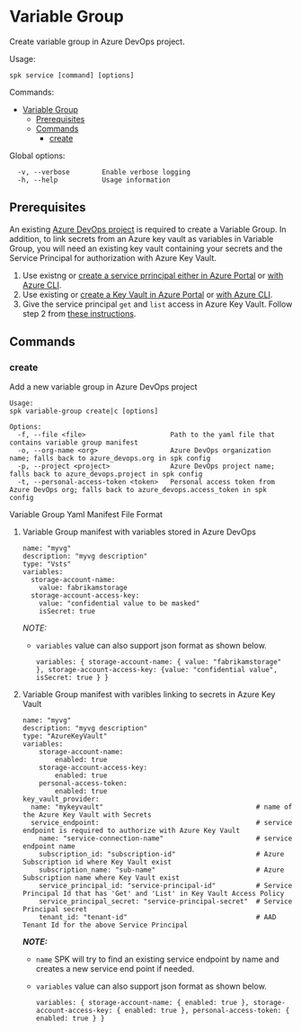 # Variable Group

Create variable group in Azure DevOps project.

Usage:

```
spk service [command] [options]
```

Commands:

- [Variable Group](#variable-group)
  - [Prerequisites](#prerequisites)
  - [Commands](#commands)
    - [create](#create)

Global options:

```
  -v, --verbose        Enable verbose logging
  -h, --help           Usage information
```

## Prerequisites

An existing
[Azure DevOps project](https://azure.microsoft.com/en-us/services/devops/) is
required to create a Variable Group. In addition, to link secrets from an Azure
key vault as variables in Variable Group, you will need an existing key vault
containing your secrets and the Service Principal for authorization with Azure
Key Vault.

1. Use existng or
   [create a service prrincipal either in Azure Portal](https://docs.microsoft.com/en-us/azure/active-directory/develop/howto-create-service-principal-portal)
   or
   [with Azure CLI](https://docs.microsoft.com/en-us/cli/azure/create-an-azure-service-principal-azure-cli?view=azure-cli-latest).
2. Use existing or
   [create a Key Vault in Azure Portal](https://docs.microsoft.com/en-us/azure/key-vault/quick-create-portal)
   or
   [with Azure CLI](https://docs.microsoft.com/en-us/azure/key-vault/quick-create-cli).
3. Give the service principal `get` and `list` access in Azure Key Vault. Follow
   step 2 from
   [these instructions](https://docs.microsoft.com/en-us/azure/devops/pipelines/library/variable-groups?view=azure-devops&tabs=yaml#link-secrets-from-an-azure-key-vault).

## Commands

### create

Add a new variable group in Azure DevOps project

```
Usage:
spk variable-group create|c [options]

Options:
  -f, --file <file>                     Path to the yaml file that contains variable group manifest
  -o, --org-name <org>                  Azure DevOps organization name; falls back to azure_devops.org in spk config
  -p, --project <project>               Azure DevOps project name; falls back to azure_devops.project in spk config
  -t, --personal-access-token <token>   Personal access token from Azure DevOps org; falls back to azure_devops.access_token in spk config
```

Variable Group Yaml Manifest File Format

1. Variable Group manifest with variables stored in Azure DevOps

   ```
   name: "myvg"
   description: "myvg description"
   type: "Vsts"
   variables:
     storage-account-name:
       value: fabrikamstorage
     storage-account-access-key:
       value: "confidential value to be masked"
       isSecret: true
   ```

   _*NOTE:*_

   - `variables` value can also support json format as shown below.
     ```
     variables: { storage-account-name: { value: "fabrikamstorage" }, storage-account-access-key: {value: "confidential value", isSecret: true } }
     ```

2. Variable Group manifest with varibles linking to secrets in Azure Key Vault

   ```
   name: "myvg"
   description: "myvg description"
   type: "AzureKeyVault"
   variables:
       storage-account-name:
           enabled: true
       storage-account-access-key:
           enabled: true
       personal-access-token:
           enabled: true
   key_vault_provider:
     name: "mykeyvault"                                      # name of the Azure Key Vault with Secrets
     service_endpoint:                                       # service endpoint is required to authorize with Azure Key Vault
       name: "service-connection-name"                       # service endpoint name
       subscription_id: "subscription-id"                    # Azure Subscription id where Key Vault exist
       subscription_name: "sub-name"                         # Azure Subscription name where Key Vault exist
       service_principal_id: "service-principal-id"          # Service Principal Id that has 'Get' and 'List' in Key Vault Access Policy
       service_principal_secret: "service-principal-secret"  # Service Principal secret
       tenant_id: "tenant-id"                                # AAD Tenant Id for the above Service Principal

   ```

   **_NOTE:_**

   - `name` SPK will try to find an existing service endpoint by name and
     creates a new service end point if needed.

   - `variables` value can also support json format as shown below.
     ```
     variables: { storage-account-name: { enabled: true }, storage-account-access-key: { enabled: true }, personal-access-token: { enabled: true } }
     ```
